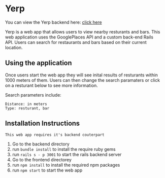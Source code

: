 # Yerp

You can view the Yerp backend here: [click here](https://github.com/mattfaircloth/Module-4-React-Project-Backend)

Yerp is a web app that allows users to view nearby resturants and bars. This web application uses the GooglePlaces API and a custom back-end Rails API. Users can search for restaurants and bars based on their current location.

## Using the application
Once users start the web app they will see inital results of resturants within 1000 meters of them. Users can then change the search paramaters or click on a resturant below to see more information.

Search parameters include:
```
Distance: in meters
Type: resturant, bar
```

## Installation Instructions
`This web app requires it's backend couterpart`
1. Go to the backend directory
2. run `bundle install` to install the require ruby gems
3. run `rails s - p 3001` to start the rails backend server
4. Go to the frontend directorey
5. run `npm install` to install the required npm packages
6. run `npm start` to start the web app
